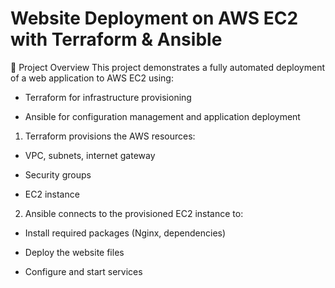 # Website Deployment on AWS EC2 with Terraform & Ansible
📌 Project Overview
This project demonstrates a fully automated deployment of a web application to AWS EC2 using:

- Terraform for infrastructure provisioning

- Ansible for configuration management and application deployment

1. Terraform provisions the AWS resources:

- VPC, subnets, internet gateway

- Security groups

- EC2 instance

2. Ansible connects to the provisioned EC2 instance to:

- Install required packages (Nginx, dependencies)

- Deploy the website files

- Configure and start services
  
